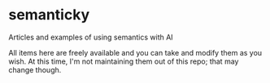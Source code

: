 # semanticky
Articles and examples of using semantics with AI

All items here are freely available and you can take and modify them as you wish. At this time, I'm not maintaining them out of this repo; that may change though.
